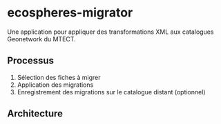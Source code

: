 # ecospheres-migrator

Une application pour appliquer des transformations XML aux catalogues Geonetwork du MTECT.

## Processus

1. Sélection des fiches à migrer
2. Application des migrations
3. Enregistrement des migrations sur le catalogue distant (optionnel)

## Architecture

